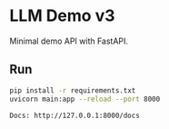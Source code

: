 # LLM Demo v3

Minimal demo API with FastAPI.

## Run

```bash
pip install -r requirements.txt
uvicorn main:app --reload --port 8000

Docs: http://127.0.0.1:8000/docs


